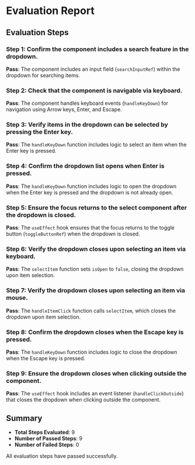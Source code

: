 # Evaluation Report

## Evaluation Steps

### Step 1: Confirm the component includes a search feature in the dropdown.
**Pass**: The component includes an input field (`searchInputRef`) within the dropdown for searching items.

### Step 2: Check that the component is navigable via keyboard.
**Pass**: The component handles keyboard events (`handleKeyDown`) for navigation using Arrow keys, Enter, and Escape.

### Step 3: Verify items in the dropdown can be selected by pressing the Enter key.
**Pass**: The `handleKeyDown` function includes logic to select an item when the Enter key is pressed.

### Step 4: Confirm the dropdown list opens when Enter is pressed.
**Pass**: The `handleKeyDown` function includes logic to open the dropdown when the Enter key is pressed and the dropdown is not already open.

### Step 5: Ensure the focus returns to the select component after the dropdown is closed.
**Pass**: The `useEffect` hook ensures that the focus returns to the toggle button (`toggleButtonRef`) when the dropdown is closed.

### Step 6: Verify the dropdown closes upon selecting an item via keyboard.
**Pass**: The `selectItem` function sets `isOpen` to `false`, closing the dropdown upon item selection.

### Step 7: Verify the dropdown closes upon selecting an item via mouse.
**Pass**: The `handleItemClick` function calls `selectItem`, which closes the dropdown upon item selection.

### Step 8: Confirm the dropdown closes when the Escape key is pressed.
**Pass**: The `handleKeyDown` function includes logic to close the dropdown when the Escape key is pressed.

### Step 9: Ensure the dropdown closes when clicking outside the component.
**Pass**: The `useEffect` hook includes an event listener (`handleClickOutside`) that closes the dropdown when clicking outside the component.

## Summary

- **Total Steps Evaluated**: 9
- **Number of Passed Steps**: 9
- **Number of Failed Steps**: 0

All evaluation steps have passed successfully.